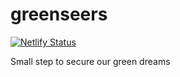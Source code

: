 # greenseers

[![Netlify Status](https://api.netlify.com/api/v1/badges/02c1d160-98ab-4600-ba1d-78fa0cb49c61/deploy-status)](https://app.netlify.com/sites/peaceful-ptolemy-defc79/deploys)

Small step to secure our green dreams
